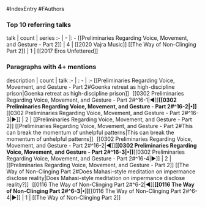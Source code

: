#IndexEntry #FAuthors

### Top 10 referring talks
talk | count | series
:- | - |: -
[[Preliminaries Regarding Voice, Movement, and Gesture - Part 2]] | 4 | [[2020 Vajra Music]]
[[The Way of Non-Clinging Part 2]] | 1 | [[2017 Eros Unfettered]]

### Paragraphs with 4+ mentions
description | count | talk
:- | : - | :-
[[Preliminaries Regarding Voice, Movement, and Gesture - Part 2#Goenka retreat as high-discipline prison\|Goenka retreat as high-discipline prison]] &nbsp;&nbsp;[[0302 Preliminaries Regarding Voice, Movement, and Gesture - Part 2#^16-1\|◀]]**[[0302 Preliminaries Regarding Voice, Movement, and Gesture - Part 2#^16-2\|•]]**[[0302 Preliminaries Regarding Voice, Movement, and Gesture - Part 2#^16-3\|▶]] | 2 | [[Preliminaries Regarding Voice, Movement, and Gesture - Part 2]]
[[Preliminaries Regarding Voice, Movement, and Gesture - Part 2#This can break the momentum of unhelpful patterns\|This can break the momentum of unhelpful patterns]] &nbsp;&nbsp;[[0302 Preliminaries Regarding Voice, Movement, and Gesture - Part 2#^16-2\|◀]]**[[0302 Preliminaries Regarding Voice, Movement, and Gesture - Part 2#^16-3\|•]]**[[0302 Preliminaries Regarding Voice, Movement, and Gesture - Part 2#^16-4\|▶]] | 2 | [[Preliminaries Regarding Voice, Movement, and Gesture - Part 2]]
[[The Way of Non-Clinging Part 2#Does Mahasi-style meditation on impermance disclose reality\|Does Mahasi-style meditation on impermance disclose reality?]] &nbsp;&nbsp;[[0116 The Way of Non-Clinging Part 2#^6-2\|◀]]**[[0116 The Way of Non-Clinging Part 2#^6-3\|•]]**[[0116 The Way of Non-Clinging Part 2#^6-4\|▶]] | 1 | [[The Way of Non-Clinging Part 2]]

